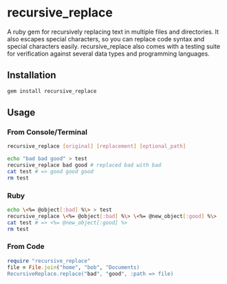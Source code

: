 # recursive_replace 

A ruby gem for recursively replacing text in multiple files and directories. It also escapes special characters, so you can replace code syntax and special characters easily. recursive_replace also comes with a testing suite for verification against several data types and programming languages.
  
## Installation

```bash
gem install recursive_replace
```

## Usage

### From Console/Terminal

```bash
recursive_replace [original] [replacement] [optional_path] 
```
```bash
echo "bad bad good" > test
recursive_replace bad good # replaced bad with bad
cat test # => good good good
rm test
```

### Ruby

```bash
echo \<%= @object[:bad] %\> > test
recursive_replace \<%= @object[:bad] %\> \<%= @new_object[:good] %\> 
cat test # => <%= @new_object[:good] %>
rm test
```

### From Code

```ruby
require "recursive_replace"
file = File.join("home", "bob", "Documents)
RecursiveReplace.replace("bad", "good", :path => file)
```
